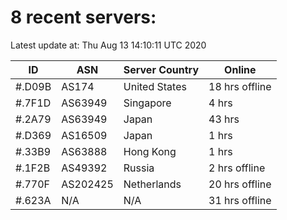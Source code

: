 # 8 recent servers:

Latest update at: Thu Aug 13 14:10:11 UTC 2020

| ID | ASN | Server Country | Online |
| -- | --- | -------------- | ------ |
| #.D09B | AS174 | United States | 18 hrs offline |
| #.7F1D | AS63949 | Singapore | 4 hrs |
| #.2A79 | AS63949 | Japan | 43 hrs |
| #.D369 | AS16509 | Japan | 1 hrs |
| #.33B9 | AS63888 | Hong Kong | 1 hrs |
| #.1F2B | AS49392 | Russia | 2 hrs offline |
| #.770F | AS202425 | Netherlands | 20 hrs offline |
| #.623A | N/A | N/A | 31 hrs offline |

